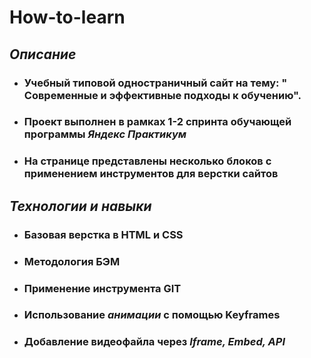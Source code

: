 # **How-to-learn** 
## *Описание*

  * ###  Учебный типовой одностраничный сайт на тему: " Современные и эффективные подходы к обучению".
  * ###  Проект выполнен в рамках 1-2 спринта обучающей программы *Яндекс Практикум*
  * ###  На странице представлены несколько блоков с применением инструментов для верстки сайтов

  ## *Технологии и навыки*

 * ###  Базовая верстка в HTML и CSS    

 * ###  Методология БЭМ

 * ###  Применение инструмента GIT

 * ###  Использование  *анимации* с помощью Keyframes
 
 * ### Добавление видеофайла через *Iframe, Embed, API*


